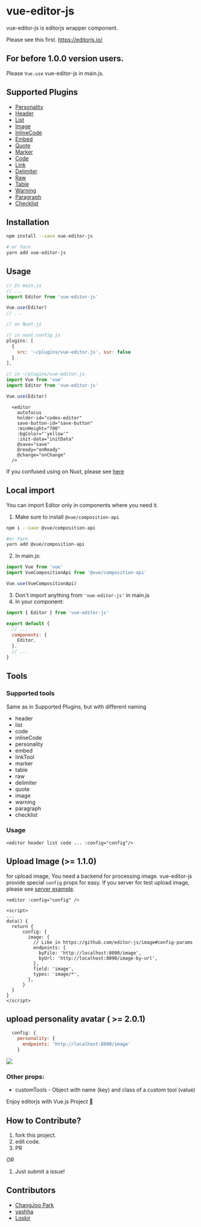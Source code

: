 # vue-editor-js

vue-editor-js is editorjs wrapper component.

Please see this first. https://editorjs.io/

## For before 1.0.0 version users.

Please `Vue.use` vue-editor-js  in main.js.

## Supported Plugins

- [Personality](https://github.com/editor-js/personality)
- [Header](https://github.com/editor-js/header)
- [List](https://github.com/editor-js/list)
- [Image](https://github.com/editor-js/image)
- [InlineCode](https://github.com/editor-js/inline-code)
- [Embed](https://github.com/editor-js/embed)
- [Quote](https://github.com/editor-js/quote)
- [Marker](https://github.com/editor-js/marker)
- [Code](https://github.com/editor-js/code)
- [Link](https://github.com/editor-js/link)
- [Delimiter](https://github.com/editor-js/delimiter)
- [Raw](https://github.com/editor-js/raw)
- [Table](https://github.com/editor-js/table)
- [Warning](https://github.com/editor-js/warning)
- [Paragraph](https://github.com/editor-js/paragraph)
- [Checklist](https://github.com/editor-js/checklist)

## Installation

```bash
npm install --save vue-editor-js

# or Yarn
yarn add vue-editor-js
```

## Usage

```js
// In main.js
// ...
import Editor from 'vue-editor-js'

Vue.use(Editor)
// ...
```

```js
// on Nuxt.js

// in nuxt.config.js
plugins: [
  {
    src: '~/plugins/vue-editor.js', ssr: false
  }
],

// in ~/plugins/vue-editor.js
import Vue from 'vue'
import Editor from 'vue-editor-js'

Vue.use(Editor)
```

```Vue
  <editor
    autofocus
    holder-id="codex-editor"
    save-button-id="save-button"
    :minHeight="700"
    :bgColor="'yellow'"
    :init-data="initData"
    @save="save"
    @ready="onReady"
    @change="onChange"
  />
```


If you confused using on Nuxt, please see [here](https://github.com/ChangJoo-Park/vue-editor-on-nuxt)

## Local import

You can import Editor only in components where you need it.

1. Make sure to install `@vue/composition-api`
```bash
npm i --save @vue/composition-api

#or Yarn
yarn add @vue/composition-api
```
2. In main.js:
```js
import Vue from 'vue'
import VueCompositionApi from '@vue/composition-api'

Vue.use(VueCompositionApi)
```
3. Don't import anything from `'vue-editor-js'` in main.js
4. In your component:
```js
import { Editor } from 'vue-editor-js'

export default {
  // ...
  components: {
    Editor,
  },
  // ...
}
```

## Tools
### Supported tools
Same as in Supported Plugins, but with different naming
- header
- list
- code
- inlineCode
- personality
- embed
- linkTool
- marker
- table
- raw
- delimiter
- quote
- image
- warning
- paragraph
- checklist
### Usage
```vue
<editor header list code ... :config="config"/>
```

## Upload Image (>= 1.1.0)

for upload image, You need a backend for processing image. vue-editor-js provide special `config` props for easy.
If you server for test upload image, please see [server example](https://github.com/ChangJoo-Park/vue-editor-js-imageserver).

```vue
<editor :config="config" />

<script>
...
data() {
  return {
      config: {
        image: {
          // Like in https://github.com/editor-js/image#config-params
          endpoints: {
            byFile: 'http://localhost:8090/image',
            byUrl: 'http://localhost:8090/image-by-url',
          },
          field: 'image',
          types: 'image/*',
        },
      }
  }
}
</script>
```

## upload personality avatar ( >= 2.0.1)

```js 
  config: {
    personality: {
      endpoints: 'http://localhost:8090/image'
    }
```

![](https://user-images.githubusercontent.com/1451365/69627876-d7ca9600-108e-11ea-85c7-1e52c4284758.png)

### Other props:
- customTools - Object with name (key) and class of a custom tool (value)

Enjoy editorjs with Vue.js Project :tada:

## How to Contribute?

1. fork this project.
2. edit code.
3. PR

_OR_

1. Just submit a issue!

## Contributors

- [ChangJoo Park](https://github.com/changjoo-park)
- [yashha](https://github.com/yashha)
- [Loskir](https://github.com/Loskir)
